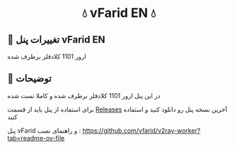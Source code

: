 <h1 align="center">💧 vFarid EN 💧</h1>

## 📌 تغییرات پنل vFarid EN

ارور 1101 کلادفلر برطرف شده

## 📜 توضیحات

در این پنل ارور 1101 کلادفلر برطرف شده و کاملا تست شده

برای استفاده از پنل باید از قسمت [Releases](https://github.com/iErfun/vFarid-EN/releases) آخرین نسخه پنل رو دانلود کنید و استفاده کنید

پنل vFarid و راهنمای نصب : https://github.com/vfarid/v2ray-worker?tab=readme-ov-file



